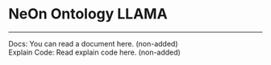 # NeOn Ontology LLAMA

---

Docs: You can read a document here. (non-added)
<br>
Explain Code: Read explain code here. (non-added)
